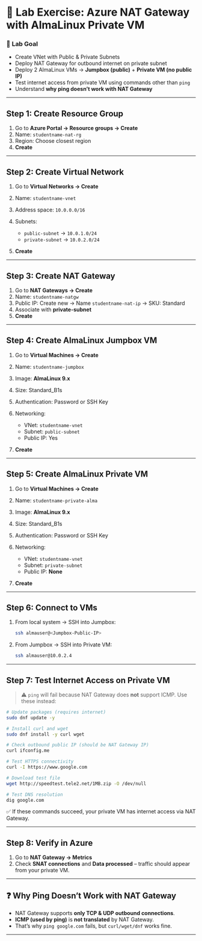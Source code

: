 
# 🔹 Lab Exercise: Azure NAT Gateway with AlmaLinux Private VM

### 🎯 **Lab Goal**

* Create VNet with Public & Private Subnets
* Deploy NAT Gateway for outbound internet on private subnet
* Deploy 2 AlmaLinux VMs → **Jumpbox (public)** + **Private VM (no public IP)**
* Test internet access from private VM using commands other than `ping`
* Understand **why ping doesn’t work with NAT Gateway**

---

## **Step 1: Create Resource Group**

1. Go to **Azure Portal → Resource groups → Create**
2. Name: `studentname-nat-rg`
3. Region: Choose closest region
4. **Create**

---

## **Step 2: Create Virtual Network**

1. Go to **Virtual Networks → Create**
2. Name: `studentname-vnet`
3. Address space: `10.0.0.0/16`
4. Subnets:

   * `public-subnet` → `10.0.1.0/24`
   * `private-subnet` → `10.0.2.0/24`
5. **Create**

---

## **Step 3: Create NAT Gateway**

1. Go to **NAT Gateways → Create**
2. Name: `studentname-natgw`
3. Public IP: Create new → Name `studentname-nat-ip` → SKU: Standard
4. Associate with **private-subnet**
5. **Create**

---

## **Step 4: Create AlmaLinux Jumpbox VM**

1. Go to **Virtual Machines → Create**
2. Name: `studentname-jumpbox`
3. Image: **AlmaLinux 9.x**
4. Size: Standard\_B1s
5. Authentication: Password or SSH Key
6. Networking:

   * VNet: `studentname-vnet`
   * Subnet: `public-subnet`
   * Public IP: Yes
7. **Create**

---

## **Step 5: Create AlmaLinux Private VM**

1. Go to **Virtual Machines → Create**
2. Name: `studentname-private-alma`
3. Image: **AlmaLinux 9.x**
4. Size: Standard\_B1s
5. Authentication: Password or SSH Key
6. Networking:

   * VNet: `studentname-vnet`
   * Subnet: `private-subnet`
   * Public IP: **None**
7. **Create**

---

## **Step 6: Connect to VMs**

1. From local system → SSH into Jumpbox:

   ```bash
   ssh almauser@<Jumpbox-Public-IP>
   ```
2. From Jumpbox → SSH into Private VM:

   ```bash
   ssh almauser@10.0.2.4
   ```

---

## **Step 7: Test Internet Access on Private VM**

> ⚠️ `ping` will fail because NAT Gateway does **not** support ICMP. Use these instead:

```bash
# Update packages (requires internet)
sudo dnf update -y

# Install curl and wget
sudo dnf install -y curl wget

# Check outbound public IP (should be NAT Gateway IP)
curl ifconfig.me

# Test HTTPS connectivity
curl -I https://www.google.com

# Download test file
wget http://speedtest.tele2.net/1MB.zip -O /dev/null

# Test DNS resolution
dig google.com
```

✅ If these commands succeed, your private VM has internet access via NAT Gateway.

---

## **Step 8: Verify in Azure**

1. Go to **NAT Gateway → Metrics**
2. Check **SNAT connections** and **Data processed** – traffic should appear from your private VM.

---

## ❓ Why Ping Doesn’t Work with NAT Gateway

* NAT Gateway supports **only TCP & UDP outbound connections**.
* **ICMP (used by ping)** is **not translated** by NAT Gateway.
* That’s why `ping google.com` fails, but `curl/wget/dnf` works fine.

---
